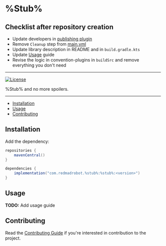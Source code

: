 # %Stub%

## Checklist after repository creation

- Update developers in [publishing plugin](buildSrc/src/main/kotlin/convention.publishing.gradle.kts)
- Remove `Cleanup` step from [main.yml](.github/workflows/main.yml)
- Update library description in README and in `build.gradle.kts`
- Update [Usage](#usage) guide
- Revise the logic in convention-plugins in `buildSrc` and remove everything you don't need
---

[![License](https://img.shields.io/github/license/RedMadRobot/%Stub%?style=flat-square)][license]

%Stub% and no more spoilers.

---
<!-- START doctoc generated TOC please keep comment here to allow auto update -->
<!-- DON'T EDIT THIS SECTION, INSTEAD RE-RUN doctoc TO UPDATE -->

- [Installation](#installation)
- [Usage](#usage)
- [Contributing](#contributing)

<!-- END doctoc generated TOC please keep comment here to allow auto update -->

## Installation

Add the dependency:

```groovy
repositories {
    mavenCentral()
}

dependencies {
    implementation("com.redmadrobot.%stub%:%stub%:<version>")
}
```

## Usage

**TODO:** Add usage guide

## Contributing

Read the [Contributing Guide](CONTRIBUTING.md) if you're interested in contribution to the project.

[license]: LICENSE
